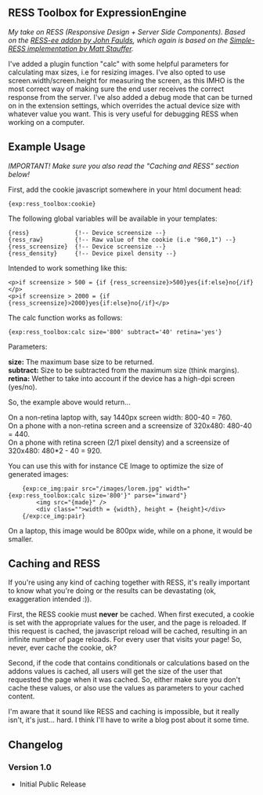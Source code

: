 RESS Toolbox for ExpressionEngine
---
*My take on RESS (Responsive Design + Server Side Components). Based on the 
[RESS-ee addon by John Faulds](https://github.com/tyssen/RESS-ee), which again is based on 
the [Simple-RESS implementation by Matt Stauffer](https://github.com/mattstauffer/simple-ress).*

I've added a plugin function "calc" with some helpful parameters for calculating max sizes, i.e for resizing 
images. I've also opted to use screen.width/screen.height for measuring the screen, as this IMHO is the most correct 
way of making sure the end user receives the correct response from the server. I've also added a debug mode that can be
turned on in the extension settings, which overrides the actual device size with whatever value you want. This is
very useful for debugging RESS when working on a computer.


Example Usage
---
*IMPORTANT! Make sure you also read the "Caching and RESS" section below!*

First, add the cookie javascript somewhere in your html document head: 

    {exp:ress_toolbox:cookie}

The following global variables will be available in your templates: 

    {ress}             {!-- Device screensize --}
    {ress_raw}         {!-- Raw value of the cookie (i.e "960,1") --}
    {ress_screensize}  {!-- Device screensize --}
    {ress_density}     {!-- Device pixel density --}
      
Intended to work something like this:
      
    <p>if screensize > 500 = {if {ress_screensize}>500}yes{if:else}no{/if}</p>
    <p>if screensize > 2000 = {if {ress_screensize}>2000}yes{if:else}no{/if}</p>

The calc function works as follows:

    {exp:ress_toolbox:calc size='800' subtract='40' retina='yes'}

Parameters:

**size:** The maximum base size to be returned.  
**subtract:** Size to be subtracted from the maximum size (think margins).  
**retina:** Wether to take into account if the device has a high-dpi screen (yes/no).  

So, the example above would return...

On a non-retina laptop with, say 1440px screen width: 800-40 = 760.  
On a phone with a non-retina screen and a screensize of 320x480: 480-40 = 440.  
On a phone with retina screen (2/1 pixel density) and a screensize of 320x480: 480*2 - 40 = 920.  

You can use this with for instance CE Image to optimize the size of generated images:

		{exp:ce_img:pair src="/images/lorem.jpg" width="{exp:ress_toolbox:calc size='800'}" parse="inward"}
			<img src="{made}" />
			<div class="">width = {width}, height = {height}</div>
		{/exp:ce_img:pair}

On a laptop, this image would be 800px wide, while on a phone, it would be smaller.


Caching and RESS
---
If you're using any kind of caching together with RESS, it's really important to know what you're doing or the 
results can be devastating (ok, exaggeration intended :)). 

First, the RESS cookie must **never** be cached. When first executed, a cookie is set with the appropriate values 
for the user, and the page is reloaded. If this request is cached, the javascript reload will be cached, resulting 
in an infinite number of page reloads. For every user that visits your page! So, never, ever cache the cookie, ok?
 
Second, if the code that contains conditionals or calculations based on the addons values is cached, all users will 
get the size of the user that requested the page when it was cached. So, either make sure you don't cache these values,
or also use the values as parameters to your cached content. 

I'm aware that it sound like RESS and caching is impossible, but it really isn't, it's just... hard. I think I'll 
have to write a blog post about it some time.


Changelog
---
### Version 1.0
 - Initial Public Release

